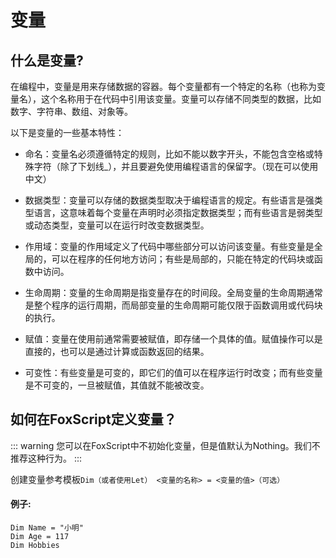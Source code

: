 # 变量

## 什么是变量?

在编程中，变量是用来存储数据的容器。每个变量都有一个特定的名称（也称为变量名），这个名称用于在代码中引用该变量。变量可以存储不同类型的数据，比如数字、字符串、数组、对象等。

以下是变量的一些基本特性：

- 命名：变量名必须遵循特定的规则，比如不能以数字开头，不能包含空格或特殊字符（除了下划线_），并且要避免使用编程语言的保留字。（现在可以使用中文）

- 数据类型：变量可以存储的数据类型取决于编程语言的规定。有些语言是强类型语言，这意味着每个变量在声明时必须指定数据类型；而有些语言是弱类型或动态类型，变量可以在运行时改变数据类型。

- 作用域：变量的作用域定义了代码中哪些部分可以访问该变量。有些变量是全局的，可以在程序的任何地方访问；有些是局部的，只能在特定的代码块或函数中访问。

- 生命周期：变量的生命周期是指变量存在的时间段。全局变量的生命周期通常是整个程序的运行周期，而局部变量的生命周期可能仅限于函数调用或代码块的执行。

- 赋值：变量在使用前通常需要被赋值，即存储一个具体的值。赋值操作可以是直接的，也可以是通过计算或函数返回的结果。

- 可变性：有些变量是可变的，即它们的值可以在程序运行时改变；而有些变量是不可变的，一旦被赋值，其值就不能被改变。

## 如何在FoxScript定义变量？

::: warning
您可以在FoxScript中不初始化变量，但是值默认为Nothing。我们不推荐这种行为。
:::

创建变量参考模板`Dim（或者使用Let） <变量的名称> = <变量的值>（可选）`

#### 例子:

```VB
Dim Name = "小明"
Dim Age = 117
Dim Hobbies
```